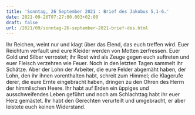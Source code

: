 ```yaml
---
title: 'Sonntag, 26 September 2021 : Brief des Jakobus 5,1-6.'
date: 2021-09-26T07:27:00.003+02:00
draft: false
url: /2021/09/sonntag-26-september-2021-brief-des.html
---
```


Ihr Reichen, weint nur und klagt über das Elend, das euch treffen wird. Euer Reichtum verfault und eure Kleider werden von Motten zerfressen. Euer Gold und Silber verrostet; ihr Rost wird als Zeuge gegen euch auftreten und euer Fleisch verzehren wie Feuer. Noch in den letzten Tagen sammelt ihr Schätze. Aber der Lohn der Arbeiter, die eure Felder abgemäht haben, der Lohn, den ihr ihnen vorenthalten habt, schreit zum Himmel; die Klagerufe derer, die eure Ernte eingebracht haben, dringen zu den Ohren des Herrn der himmlischen Heere. Ihr habt auf Erden ein üppiges und ausschweifendes Leben geführt und noch am Schlachttag habt ihr euer Herz gemästet. Ihr habt den Gerechten verurteilt und umgebracht, er aber leistete euch keinen Widerstand.